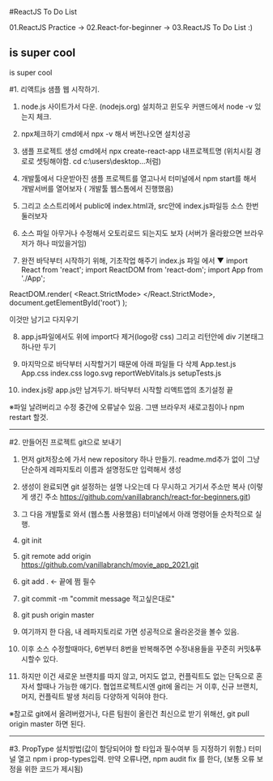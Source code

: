 #ReactJS To Do List


01.ReactJS Practice 
-> 02.React-for-beginner 
-> 03.ReactJS To Do List :)


is super cool
---------------------------------
is super cool

#1. 리액트js 샘플 웹 시작하기.

1. node.js 사이트가서 다운.  (nodejs.org)
   설치하고 윈도우 커맨드에서 node -v 있는지 체크.

2. npx체크하기
   cmd에서 npx -v 해서 버전나오면 설치성공

3. 샘플 프로젝트 생성
   cmd에서 npx create-react-app 내프로젝트명 (위치시킬 경로로 셋팅해야함. cd c:\users\desktop...처럼)

4. 개발툴에서 다운받아진 샘플 프로젝트를 열고나서 터미널에서 npm start를 해서 개발서버를 열어보자
   ( 개발툴 웹스톰에서 진행했음)

5. 그리고 소스트리에서 public에 index.html과, src안에 index.js파일등 소스 한번 둘러보자

6. 소스 파일 아무거나 수정해서 오토리로드 되는지도 보자 (서버가 올라왔으면 브라우저가 하나 떠있을거임)

7. 완전 바닥부터 시작하기 위해, 기초작업 해주기
   index.js 파일 에서 ▼
   import React from 'react';
   import ReactDOM from 'react-dom';
   import App from './App';

ReactDOM.render(
<React.StrictMode>
<App />
</React.StrictMode>,
document.getElementById('root')
);

이것만 남기고 다지우기

8. app.js파일에서도 위에 import다 제거(logo랑 css)
   그리고 리턴안에 div 기본태그 하나만 두기

9. 마지막으로 바닥부터 시작할거기 때문에 아래 파일들 다 삭제
   App.test.js
   App.css
   index.css
   logo.svg
   reportWebVitals.js
   setupTests.js

10. index.js랑 app.js만 남겨두기. 바닥부터 시작할 리액트앱의 초기설정 끝

※파일 날려버리고 수정 중간에 오류날수 있음.  그땐 브라우저 새로고침이나 npm restart 할것.

------------------------------------------------------------------------

#2. 만들어진 프로젝트 git으로 보내기
1. 먼저 git저장소에 가서 new repository 하나 만들기.
   readme.md추가 없이 그냥 단순하게 레파지토리 이름과 설명정도만 입력해서 생성

2. 생성이 완료되면 git 설정하는 설명 나오는데 다 무시하고 거기서 주소만 복사
   (이렇게 생긴 주소 https://github.com/vanillabranch/react-for-beginners.git)

3. 그 다음 개발툴로 와서 (웹스톰 사용했음) 터미널에서 아래 명령어들 순차적으로 실행.

4. git init

5. git remote add origin https://github.com/vanillabranch/movie_app_2021.git

6. git add .   <- 끝에 쩜 필수

7. git commit -m "commit message 적고싶은대로"

8. git push origin master

9. 여기까지 한 다음, 내 레파지토리로 가면 성공적으로 올라온것을 볼수 있음.

10. 이후 소스 수정할때마다, 6번부터 8번을 반복해주면 수정내용들을 꾸준히 커밋&푸시할수 있다.

11. 하지만 이건 새로운 브랜치를 따지 않고, 머지도 없고, 컨플릭트도 없는 단독으로 혼자서 할때나 가능한 얘기다.
    협업프로젝트시엔 git에 올리는 거 이후, 신규 브랜치, 머지, 컨플릭트 발생 처리등 다양하게 익혀야 한다.

※참고로 git에서 올려버렸거나, 다른 팀원이 올린건 최신으로 받기 위해선, git pull origin master 하면 된다.

------------------------------------------------------------------------
#3. PropType 설치방법(값이 할당되어야 할 타입과 필수여부 등 지정하기 위함.)
터미널 열고 npm i prop-types입력.
만약 오류나면, npm audit fix 를 한다, (보통 오류 보정을 위한 코드가 제시됨)

